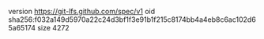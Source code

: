 version https://git-lfs.github.com/spec/v1
oid sha256:f032a149d5970a22c24d3bf1f3e91b1f215c8174bb4a4eb8c6ac102d65a65174
size 4272

